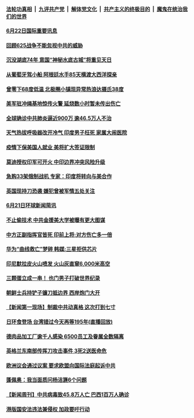 ####  [法轮功真相](../../../../basic/blob/master/README.md?t=06222202) &nbsp;|&nbsp; [九评共产党](../../../../9ping.md/blob/master/README.md?t=06222202) &nbsp;|&nbsp; [解体党文化](../../../../jtdwh.md/blob/master/README.md?t=06222202)  &nbsp;|&nbsp; [共产主义的终极目的](../../../../gczydzjmd.md/blob/master/README.md?t=06222202) &nbsp;|&nbsp; [魔鬼在统治我们的世界](../../../../mgztzwmdsj.md/blob/master/README.md?t=06222202) 


#### [6月22日国际重要讯息](../pages/prog202/a102876725.md?t=06222202) 

#### [回顾625战争不能忽视中共的威胁](../pages/prog202/a102876730.md?t=06222202) 

#### [沉没湖底74年 意国“神秘水底古城”将重见天日](../pages/prog202/a102876626.md?t=06222202) 

#### [从葡萄牙驾小船 阿根廷水手85天横渡大西洋探亲](../pages/prog202/a102876648.md?t=06222202) 

#### [曾零下68度低温 北极圈小镇现异常热浪达摄氏38度](../pages/prog202/a102876655.md?t=06222202) 

#### [美军驻冲绳基地惊传火警 延烧数小时暂未传出伤亡](../pages/prog202/a102876585.md?t=06222202) 

#### [全球确诊中共肺炎逼近900万 逾46.5万人不治](../pages/prog202/a102876535.md?t=06222202) 

#### [天气热拔呼吸器改开冷气 印度男子枉死 家属大闹医院](../pages/prog202/a102876523.md?t=06222202) 

#### [疫情下保美国人就业 美将扩大签证限制](../pages/prog202/a102876389.md?t=06222202) 

#### [莫迪授权印军可开火 中印边界冲突风险升级](../pages/prog202/a102876400.md?t=06222202) 

#### [急购33架俄制战机 专家：印度将转向与美合作](../pages/prog202/a102876409.md?t=06222202) 

#### [英国现持刀恐袭 嫌犯曾被军情五处关注](../pages/prog202/a102876428.md?t=06222202) 

#### [6月21日环球新闻简讯](../pages/prog202/a102876379.md?t=06222202) 

#### [不止偷技术 中共金援美大学被曝有更大图谋](../pages/prog202/a102876337.md?t=06222202) 

#### [中方正副指挥官皆死 印前上将:对方伤亡多一倍](../pages/prog202/a102876319.md?t=06222202) 


#### [华为“曲线救亡”梦碎 韩媒:三星拒供芯片](../pages/prog202/a102876274.md?t=06222202) 

#### [印尼默拉皮火山喷发 火山灰直窜6,000米高空](../pages/prog202/a102876220.md?t=06222202) 

#### [三颗蛋立成一串！ 也门男子打破世界纪录](../pages/prog202/a102876183.md?t=06222202) 

#### [朝鲜士兵持铲子镰刀抵边界 西岸炮门大开](../pages/prog202/a102876179.md?t=06222202) 

#### [【新闻第一现场】制裁中共动真格 这次打到七寸](../pages/prog202/a102876202.md?t=06222202) 

#### [日环食登场 台湾错过今天再等195年(直播回放)](../pages/prog202/a102876017.md?t=06222202) 

#### [德肉品加工厂逾千人感染 6500员工及眷属全数隔离](../pages/prog202/a102876050.md?t=06222202) 

#### [英格兰东南部传挥刀攻击事件 3死2送医命危](../pages/prog202/a102876037.md?t=06222202) 

#### [欧洲议会通过议案 要求欧盟向国际法庭起诉中共](../pages/prog202/a102875856.md?t=06222202) 


#### [蓬佩奥：我当面质问杨洁篪6个问题](../pages/prog202/a102875972.md?t=06222202) 

#### [【新闻周刊】中共病毒致45.8万人亡 巴西1百万人确诊](../pages/prog202/a102875888.md?t=06222202) 

#### [港版国安法违法兼侵权 加政要吁行动](../pages/prog202/a102875809.md?t=06222202) 

